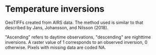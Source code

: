 # Temperature inversions

GeoTIFFs created from AIRS data. The method used is similar to that described by Jans, Johansson, and Nilsson (2018).

"Ascending" refers to daytime observations, "descending" are nighttime inversions. A raster value of 1 corresponds to an observed inversion, 0 otherwise. Pixels with missing data are coded NA.
